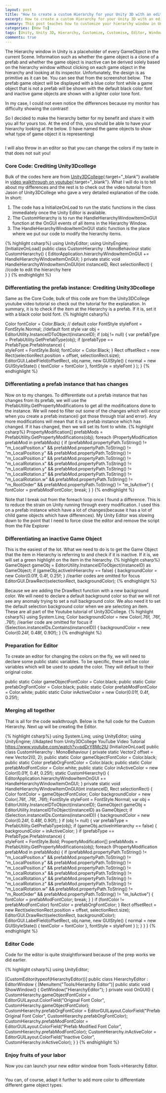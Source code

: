 ```yaml
---
layout: post
title: "How to create a custom Hierarchy for your Unity 3D with an editor"
excerpt: How to create a custom Hierarchy for your Unity 3D with an editor
summary: This post teaches how to customize your hierarchy window in Unity 3D Editor
categories: [How To]
tags: [Unity, Unity 3D, Hierarchy, Customize, Customise, Editor, Window, C Sharp, gaming, classic]
comments: true
---
```


The Hierarchy window in Unity is a placeholder of every GameObject in the current Scene. Information such as whether the game object is a clone of a prefab and whether the game object is inactive can be derived solely based on the hierarchy window without clicking on each game object in the hierarchy and looking at its inspector. Unfortunately, the design is as primitive as it can be. You can see that from the screenshot below.
<img src="{{ site.baseurl }}/images/Unity_Custom_Hierarchy_1.png" alt="">
The prefab game object will be displayed with a blue color font while a game object that is not a prefab will be shown with the default black color font and inactive game objects are shown with a lighter color tone font. 
<div class="info">In my case, I could not even notice the differences because my monitor has difficulty showing the contrast!</div>

So I decided to make the hierarchy better for my benefit and share it with you all for yours too.
At the end of this, you should be able to have your hierarchy looking at the below. (I have named the game objects to show what type of game object it is representing)

<img src="{{ site.baseurl }}/images/Unity_Custom_Hierarchy_2.png" alt="">

I will also throw in an editor so that you can change the colors if my taste in that does not suit you!

### Core Code: Crediting Unity3Dcollege
Bulk of the codes here are from [Unity3DCollege](https://unity3d.college){:target="_blank"} available in [video walkthrough on youtube](https://www.youtube.com/watch?v=pdDrY8Mc2lU&t=236s){:target="_blank"}. What I will do is to tell about my differences and the rest is to check out the video tutorial from Jason of Unity3DCollege who gave a very detailed explanation of the code. In short:<br>
1. The code has a <keyword>InitializeOnLoad</keyword> to run the static functions in the class immediately once the Unity Editor is available.<br>
2. The <keyword>CustomHierarchy</keyword> is to run the HandleHierarchyWindowItemOnGUI function at the OnGUI events of all items in the Hierarchy Window.<br>
3. The <keyword>HandleHierarchyWindowItemOnGUI</keyword> static function is the place where we put our code to modify the hierarchy items.

{% highlight csharp%}
using UnityEditor;
using UnityEngine;
[InitializeOnLoad]
public class CustomHierarchy : MonoBehaviour
    static CustomHierarchy()
    {
        EditorApplication.hierarchyWindowItemOnGUI += HandleHierarchyWindowItemOnGUI;
    }
    private static void HandleHierarchyWindowItemOnGUI(int instanceID, Rect selectionRect)
    {
		//code to edit the hierarchy here        
    }
}
{% endhighlight %}

### Differentiating the prefab instance: Crediting Unity3Dcollege
Same as the Core Code, bulk of this code are from the Unity3DCollege youtube video tutorial so check out the tutorial for the explanation. In summary, it is to check if the item at the Hierarchy is a prefab. If it is, set it with a black color bold font. 
{% highlight csharp%}

Color fontColor = Color.Black; // default color
FontStyle styleFont = FontStyle.Normal; //default font style
var obj = EditorUtility.InstanceIDToObject(instanceID);
if (obj != null)
{
    var prefabType = PrefabUtility.GetPrefabType(obj);
    if (prefabType == PrefabType.PrefabInstance)
    {   
        styleFont = FontStyle.Bold;
        fontColor = Color.Black;
    }
    Rect offsetRect = new Rect(selectionRect.position + offset, selectionRect.size);
	EditorGUI.LabelField(offsetRect, obj.name, new GUIStyle()
	{
	    normal = new GUIStyleState() { textColor = fontColor },
	    fontStyle = styleFont
	}
	);
}
{% endhighlight %}

### Differentiating a prefab instance that has changes
Now on to my changes. To differentiate out a prefab instance that has changes from its prefab, we will use the PrefabUtility.GetPropertyModifications to get all the modifications done to the instance. We will need to filter out some of the changes which will occur when you create a prefab instance(i got those through trial and error). Any more modifications will mean that it is a prefab instance which has changed. If it has changed, then we will set its font to white.
{% highlight csharp%}
PropertyModification[] prefabMods = PrefabUtility.GetPropertyModifications(obj);
foreach (PropertyModification prefabMod in prefabMods)
{
    if (prefabMod.propertyPath.ToString() != "m_LocalPosition.x" && prefabMod.propertyPath.ToString() != "m_LocalPosition.y" && prefabMod.propertyPath.ToString() != "m_LocalPosition.z" && prefabMod.propertyPath.ToString() != "m_LocalRotation.x" && prefabMod.propertyPath.ToString() != "m_LocalRotation.y" && prefabMod.propertyPath.ToString() != "m_LocalRotation.z" && prefabMod.propertyPath.ToString() != "m_LocalRotation.w" && prefabMod.propertyPath.ToString() != "m_RootOrder" && prefabMod.propertyPath.ToString() != "m_IsActive")
    {
        fontColor = prefabModFontColor;
        break;
    }
}
{% endhighlight %}

<div class="warning">Note that I break out from the foreach loop once I found a difference. This is to reduce the strain on Unity running through every modification. I used this on a prefab instance which have a lot of changes(because it has a lot of child game objects which have differences). My Unity Editor was slowing down to the point that I need to force close the editor and remove the script from the File Explorer</div>

### Differentiating an inactive Game Object
This is the easiest of the lot. What we need to do is to get the Game Object that the item in Hierarchy is referring to and check if it is inactive. If it is, we will set a green highlight on the item in the hierarchy.
{% highlight csharp%}
GameObject gameObj = EditorUtility.InstanceIDToObject(instanceID) as GameObject;
if (gameObj.activeInHierarchy == false)
{
    backgroundColor = new Color(0.01f, 0.4f, 0.25f;
}
//earlier codes are omitted for focus
EditorGUI.DrawRect(selectionRect, backgroundColor);
{% endhighlight %}

Because we are adding the DrawRect function with a new background color. We will need to declare a default background color so that we will not see any anomaly trying to set a null background color. We also need it to set the default selection background color when we are selecting an item. These are all part of the Youtube tutorial of Unity3DCollege. 
{% highlight csharp%}
using System.Linq;
Color backgroundColor = new Color(.76f, .76f, .76f);
//earlier code are omitted for focus
if (Selection.instanceIDs.Contains(instanceID))
{
    backgroundColor = new Color(0.24f, 0.48f, 0.90f);
}
{% endhighlight %}

### Preparation for Editor
To create an editor for changing the colors on the fly, we will need to declare some public static variables. To be specific, these will be color variables which will be used to update the color. They will default to their original color.

public static Color gameObjectFontColor = Color.black;
public static Color prefabOrgFontColor = Color.black;
public static Color prefabModFontColor = Color.white;
public static Color inActiveColor = new Color(0.01f, 0.4f, 0.25f);

### Merging all together
That is all for the code walkthrough. Below is the full code for the Custom Hierarchy. Next up will be creating the Editor.

{% highlight csharp%}
using System.Linq;
using UnityEditor;
using UnityEngine;
//Adapted from Unity3DCollege YouTube Video Tutorial https://www.youtube.com/watch?v=pdDrY8Mc2lU
[InitializeOnLoad]
public class CustomHierarchy : MonoBehaviour
{
    private static Vector2 offset = new Vector2(0, 2);
    public static Color gameObjectFontColor = Color.black;
    public static Color prefabOrgFontColor = Color.black;
    public static Color prefabModFontColor = Color.white;
    public static Color inActiveColor = new Color(0.01f, 0.4f, 0.25f);
    static CustomHierarchy()
    {
        EditorApplication.hierarchyWindowItemOnGUI += HandleHierarchyWindowItemOnGUI;
    }
    private static void HandleHierarchyWindowItemOnGUI(int instanceID, Rect selectionRect)
    {
        Color fontColor = gameObjectFontColor;
        Color backgroundColor = new Color(.76f, .76f, .76f);
        FontStyle styleFont = FontStyle.Normal;
        var obj = EditorUtility.InstanceIDToObject(instanceID);
        GameObject gameObj = EditorUtility.InstanceIDToObject(instanceID) as GameObject;
        if (Selection.instanceIDs.Contains(instanceID))
        {
            backgroundColor = new Color(0.24f, 0.48f, 0.90f);
        }
        if (obj != null)
        {
            var prefabType = PrefabUtility.GetPrefabType(obj);
            if (gameObj.activeInHierarchy == false)
            {
                backgroundColor = inActiveColor;
            }
            if (prefabType == PrefabType.PrefabInstance)
            {   
                styleFont = FontStyle.Bold;
                PropertyModification[] prefabMods = PrefabUtility.GetPropertyModifications(obj);
                foreach (PropertyModification prefabMod in prefabMods)
                {
                    if (prefabMod.propertyPath.ToString() != "m_LocalPosition.x" && prefabMod.propertyPath.ToString() != "m_LocalPosition.y" && prefabMod.propertyPath.ToString() != "m_LocalPosition.z" && prefabMod.propertyPath.ToString() != "m_LocalRotation.x" && prefabMod.propertyPath.ToString() != "m_LocalRotation.y" && prefabMod.propertyPath.ToString() != "m_LocalRotation.z" && prefabMod.propertyPath.ToString() != "m_LocalRotation.w" && prefabMod.propertyPath.ToString() != "m_RootOrder" && prefabMod.propertyPath.ToString() != "m_IsActive")
                    {
                        fontColor = prefabModFontColor;
                        break;
                    }
                }
                if (fontColor != prefabModFontColor) fontColor = prefabOrgFontColor;
            }
            Rect offsetRect = new Rect(selectionRect.position + offset, selectionRect.size);
            EditorGUI.DrawRect(selectionRect, backgroundColor);
            EditorGUI.LabelField(offsetRect, obj.name, new GUIStyle()
            {
                normal = new GUIStyleState() { textColor = fontColor },
                fontStyle = styleFont
            }
            );
        }
    }
}
{% endhighlight %}

### Editor Code

Code for the editor is quite straightforward because of the prep works we did earlier.

{% highlight csharp%}
using UnityEditor;

[CustomEditor(typeof(HierarchyEditor))]
public class HierarchyEditor : EditorWindow
{
    [MenuItem("Tools/Hierarchy Editor")]
    public static void ShowWindow()
    {
        GetWindow<HierarchyEditor>("HierarchyEditor");
    }
    private void OnGUI()
    {
        CustomHierarchy.gameObjectFontColor = EditorGUILayout.ColorField("Original Font Color", CustomHierarchy.gameObjectFontColor);
        CustomHierarchy.prefabOrgFontColor = EditorGUILayout.ColorField("Prefab Original Font Color", CustomHierarchy.prefabOrgFontColor);
        CustomHierarchy.prefabModFontColor = EditorGUILayout.ColorField("Prefab Modified Font Color", CustomHierarchy.prefabModFontColor);
        CustomHierarchy.inActiveColor = EditorGUILayout.ColorField("Inactive Color", CustomHierarchy.inActiveColor);
    }
}
{% endhighlight %}

### Enjoy fruits of your labor
Now you can launch your new editor window from Tools->Hierarchy Editor.

<img src="{{ site.baseurl }}/images/Unity_Custom_Hierarchy_3.gif" alt="">

You can, of course, adapt it further to add more color to differentiate different game object types.

